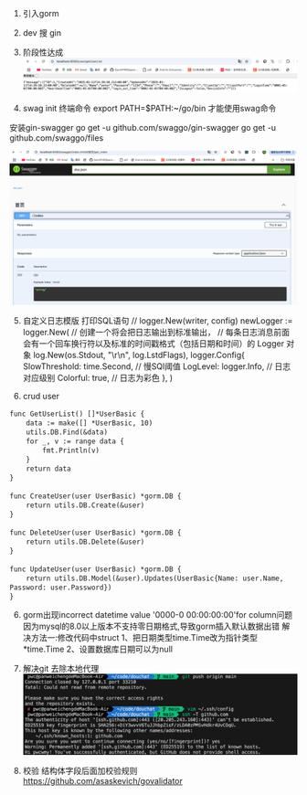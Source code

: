 1. 引入gorm

2. dev 搜 gin

3. 阶段性达成
![alt text](image.png)

4. swag init 终端命令
export PATH=$PATH:~/go/bin  才能使用swag命令

安装gin-swagger
go get -u github.com/swaggo/gin-swagger
go get -u github.com/swaggo/files

![alt text](image-1.png)

5. 自定义日志模版 打印SQL语句
	// logger.New(writer, config)
	newLogger := logger.New(
		// 创建一个将会把日志输出到标准输出，
		// 每条日志消息前面会有一个回车换行符以及标准的时间戳格式（包括日期和时间）的 Logger 对象
		log.New(os.Stdout, "\r\n", log.LstdFlags),
		logger.Config{
			SlowThreshold: time.Second, // 慢SQl阈值
			LogLevel: logger.Info, // 日志对应级别
			Colorful: true, // 日志为彩色
		},
	)

6. crud user
```
func GetUserList() []*UserBasic {
	data := make([] *UserBasic, 10)
	utils.DB.Find(&data)
	for _, v := range data {
		fmt.Println(v)
	}
	return data
}

func CreateUser(user UserBasic) *gorm.DB {
	return utils.DB.Create(&user)
}

func DeleteUser(user UserBasic) *gorm.DB {
	return utils.DB.Delete(&user)
}

func UpdateUser(user UserBasic) *gorm.DB {
	return utils.DB.Model(&user).Updates(UserBasic{Name: user.Name, Password: user.Password})
}
```

6. gorm出现incorrect datetime value '0000-0 00:00:00:00'for column问题
因为mysql的8.0以上版本不支持零日期格式,导致gorm插入默认数据出错
解决方法一:修改代码中struct
1、把日期类型time.Time改为指针类型*time.Time
2、设置数据库日期可以为null

7. 解决git 去除本地代理
![alt text](image-2.png)

8. 校验
结构体字段后面加校验规则
https://github.com/asaskevich/govalidator